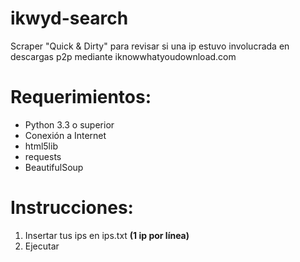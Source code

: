 # ikwyd-search
Scraper "Quick & Dirty" para revisar si una ip estuvo involucrada en descargas p2p mediante iknowwhatyoudownload.com

# Requerimientos:
- Python 3.3 o superior
- Conexión a Internet
- html5lib
- requests
- BeautifulSoup


# Instrucciones:
1. Insertar tus ips en ips.txt **(1 ip por línea)**
2. Ejecutar
